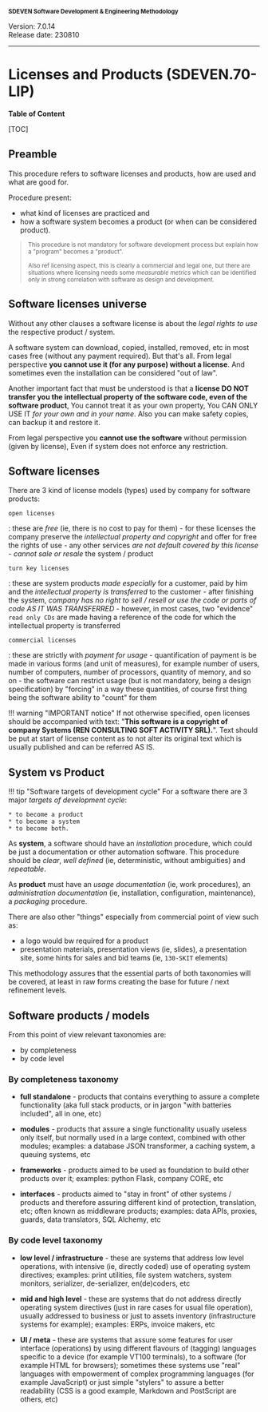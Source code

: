 <small>**SDEVEN Software Development & Engineering Methodology**</small>

Version: 7.0.14<br>
Release date: 230810

***

# Licenses and Products (SDEVEN.70-LIP)

**Table of Content**

[TOC]



## Preamble

This procedure refers to software licenses and products, how are used and what are good for.

Procedure present:

* what kind of licenses are practiced and
* how a software system becomes a product (or when can be considered product).

><small>This procedure is not mandatory for software development process but explain how a "program" becomes a "product".</small>
>
><small>Also ref licensing aspect, this is clearly a commercial and legal one, but there are situations where licensing needs some *measurable metrics* which can be identified only in strong correlation with software as design and development.</small>





## Software licenses universe

Without any other clauses a software license is about the *legal rights to use* the respective product / system.

A software system can download, copied, installed, removed, etc in most cases free (without any payment required). But that's all. From legal perspective **you cannot use it (for any purpose) without a license**. And sometimes even the installation can be considered "out of law".

Another important fact that must be understood is that a **license DO NOT transfer you the intellectual property of the software code, even of the software product**, You cannot treat it as your own property, You CAN ONLY USE IT *for your own and in your name*. Also you can make safety copies, can backup it and restore it.

From legal perspective you **cannot use the software** without permission (given by license), Even if system does not enforce any restriction.




## Software licenses

There are 3 kind of license models (types) used by company for software products:

`open licenses`

:   these are *free* (ie, there is no cost to pay for them) - for these licenses the company preserve the *intellectual property and copyright* and offer for free the rights of use - any other services *are not default covered by this license* - *cannot sale or resale* the system / product


`turn key licenses`

:   these are system products *made especially* for a customer, paid by him and the *intellectual property is transferred* to the customer - after finishing the system, *company has no right to sell / resell or use the code or parts of code AS IT WAS TRANSFERRED* - however, in most cases, two "evidence" `read only CDs` are made having a reference of the code for which the intellectual property is transferred


`commercial licenses`

:   these are strictly with *payment for usage* - quantification of payment is be made in various forms (and unit of measures), for example number of users, number of computers, number of processors, quantity of memory, and so on - the software can restrict usage (but is not mandatory, being a design specification) by "forcing" in a way these quantities, of course first thing being the software ability to "count" for them


!!! warning "IMPORTANT notice"
    If not otherwise specified, open licenses should be accompanied with text: "**This software is a copyright of company Systems (REN CONSULTING SOFT ACTIVITY SRL).**". Text should be put at start of license content as to not alter its original text which is usually published and can be referred AS IS.




## System vs Product

!!! tip "Software targets of development cycle"
    For a software there are 3 major *targets of development cycle*:

    * to become a product
    * to become a system
    * to become both.

As **system**, a software should have an *installation* procedure, which could be just a documentation or other automation software. This procedure should be *clear*, *well defined* (ie, deterministic, without ambiguities) and *repeatable*.

As **product** must have an *usage documentation* (ie, work procedures), an *administration documentation* (ie, installation, configuration, maintenance), a *packaging* procedure.

There are also other "things" especially from commercial point of view such as:

* a logo would bw required for a product
* presentation materials, presentation views (ie, slides), a presentation site, some hints for sales and bid teams (ie, `130-SKIT` elements)

This methodology assures that the essential parts of both taxonomies will be covered, at least in raw forms creating the base for future / next refinement levels.




## Software products / models

From this point of view  relevant taxonomies are:

* by completeness
* by code level


### By completeness taxonomy

* **full standalone** - products that contains everything to assure a complete functionality (aka full stack products, or in jargon "with batteries included", all in one, etc)

* **modules** - products that assure a single functionality usually useless only itself, but normally used in a large context, combined with other modules; examples: a database JSON transformer, a caching system, a queuing systems, etc

* **frameworks** - products aimed to be used as foundation to build other products over it; examples: python Flask, company CORE, etc

* **interfaces** - products aimed to "stay in front" of other systems / products and therefore assuring different kind of protection, translation, etc; often known as middleware products; examples: data APIs, proxies, guards, data translators, SQL Alchemy, etc


### By code level taxonomy

* **low level / infrastructure** - these are systems that address low level operations, with intensive (ie, directly coded) use of operating system directives; examples: print utilities, file system watchers, system monitors, serializer, de-serializer, en(de)coders, etc

* **mid and high level** - these are systems that do not address directly operating system directives (just in rare cases for usual file operation), usually addressed to business or just to assets inventory (infrastructure systems for example); examples: ERPs, invoice makers, etc

* **UI / meta** - these are systems that assure some features for user interface (operations) by using different flavours of (tagging) languages specific to a device (for example VT100 terminals), to a software (for example HTML for browsers); sometimes these systems use "real" languages with empowerment of complex programming languages (for example JavaScript) or just simple "stylers" to assure a better readability (CSS is a good example, Markdown and PostScript are others, etc)






